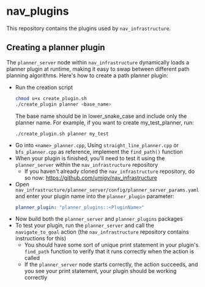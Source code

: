# nav_plugins

This repository contains the plugins used by `nav_infrastructure`. 

## Creating a planner plugin
The `planner_server` node within `nav_infrastructure` dynamically loads a planner plugin at runtime, making it easy to swap between different path planning algorithms. Here's how to create a path planner plugin:
- Run the creation script
    ```bash
    chmod u+x create_plugin.sh
    ./create_plugin planner <base_name>
    ```
    The base name should be in lower_snake_case and include only the planner name. For example, if you want to create my_test_planner, run:
    ```
    ./create_plugin.sh planner my_test
    ```
- Go into `<name>_planner.cpp`, Using `straight_line_planner.cpp` or `bfs_planner.cpp` as reference, implement the `find_path()` function
- When your plugin is finished, you'll need to test it using the `planner_server` within the `nav_infrastructure` repository
    - If you haven't already cloned the `nav_infrastructure` repository, do so now: https://github.com/umigv/nav_infrastructure
- Open `nav_infrastructure/planner_server/config/planner_server_params.yaml` and enter your plugin name into the `planner_plugin` parameter:
    ```yaml
    planner_plugin: "planner_plugins::<PluginName>"
    ```
- Now build both the `planner_server` and `planner_plugins` packages
- To test your plugin, run the `planner_server` and call the `navigate_to_goal` action (the `nav_infrastructure` repository contains instructions for this)
    - You should have some sort of unique print statement in your plugin's `find_path` function to verify that it runs correctly when the action is called
    - If the `planner_server` node starts correctly, the action succeeds, and you see your print statement, your plugin should be working correctly
